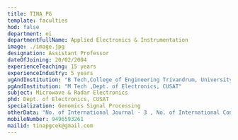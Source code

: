 ```yaml
---
title: TINA PG
template: faculties
hod: false
department: ei
departmentFullName: Applied Electronics & Instrumentation
image: ./image.jpg
designation: Assistant Professor
dateOfJoining: 20/02/2004
experienceTeaching: 15 years
experienceIndustry: 5 years
ugAndInstitution: "B Tech,College of Engineering Trivandrum, University of Kerala"
pgAndInstitution: "M Tech ,Dept. of Electronics, CUSAT"
subject: Microwave & Radar Electronics
phd: Dept. of Electronics, CUSAT
specialization: Genomics Signal Processing
otherData: "No. of International Journal - 3 , No. of International Conferences - 3, No.of national conferences - 1 "
mobileNumber: 9496593261
mailid: tinapgcek@gmail.com
---
```

